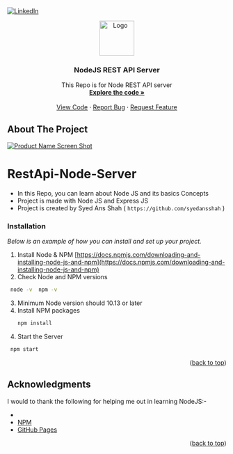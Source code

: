 <a name="readme-top"></a>
<br />

[![LinkedIn][linkedin-shield]][linkedin-url]

<div align="center">
<a href="https://github.com/othneildrew/Best-README-Template">
    <img src="images/logo.png" alt="Logo" width="80" height="80">
  </a>
  <h3 align="center">NodeJS REST API Server</h3>
  <p align="center">
  This Repo is for Node REST API server
    <br />
    <a href="https://github.com/syedansshah/react-calculator/tree/main/src"><strong>Explore the code »</strong></a>
    <br />
    <br />
     <a href="https://github.com/syedansshah/react-calculator">View Code</a>
    ·
    <a href="https://github.com/syedansshah/react-calculator/issues">Report Bug</a>
    ·
    <a href="https://github.com/syedansshah/react-calculator/issues">Request Feature</a>
  </p>
</div>
<!-- ABOUT THE PROJECT -->

## About The Project

[![Product Name Screen Shot][product-screenshot]](http://localhost:8089/)
# RestApi-Node-Server

- In this Repo, you can learn about Node JS and its basics Concepts
- Project is made with Node JS and Express JS
- Project is created by Syed Ans Shah ( `https://github.com/syedansshah` ) 

### Installation

_Below is an example of how you can install and set up your project._

1. Install Node & NPM [https://docs.npmjs.com/downloading-and-installing-node-js-and-npm](https://docs.npmjs.com/downloading-and-installing-node-js-and-npm)
2. Check Node and NPM versions
  ```sh
   node -v  npm -v
   ```
3. Minimum Node version should 10.13 or later 
4. Install NPM packages
   ```sh
   npm install
   ```
<!-- 4. Enter your API in `config.js`
   ```js
   const API_KEY = 'ENTER YOUR API';
   ``` -->
4. Start the Server
  ```sh
   npm start
   ```

<p align="right">(<a href="#readme-top">back to top</a>)</p>

## Acknowledgments

I would to thank the following for helping me out in learning NodeJS:-

* 
* [NPM ](https://docs.npmjs.com/downloading-and-installing-node-js-and-npm)
* [GitHub Pages](https://pages.github.com)

<p align="right">(<a href="#readme-top">back to top</a>)</p>


[linkedin-shield]: https://img.shields.io/badge/-LinkedIn-black.svg?style=for-the-badge&logo=linkedin&colorB=555
[linkedin-url]: https://www.linkedin.com/in/syed-ans-shah/
[product-screenshot]: images/Screenshot.jpg